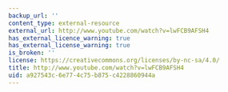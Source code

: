 ```yaml
---
backup_url: ''
content_type: external-resource
external_url: http://www.youtube.com/watch?v=lwFCB9AFSH4
has_external_licence_warning: true
has_external_license_warning: true
is_broken: ''
license: https://creativecommons.org/licenses/by-nc-sa/4.0/
title: http://www.youtube.com/watch?v=lwFCB9AFSH4
uid: a927543c-6e77-4c75-b875-c4228860944a
---
```

